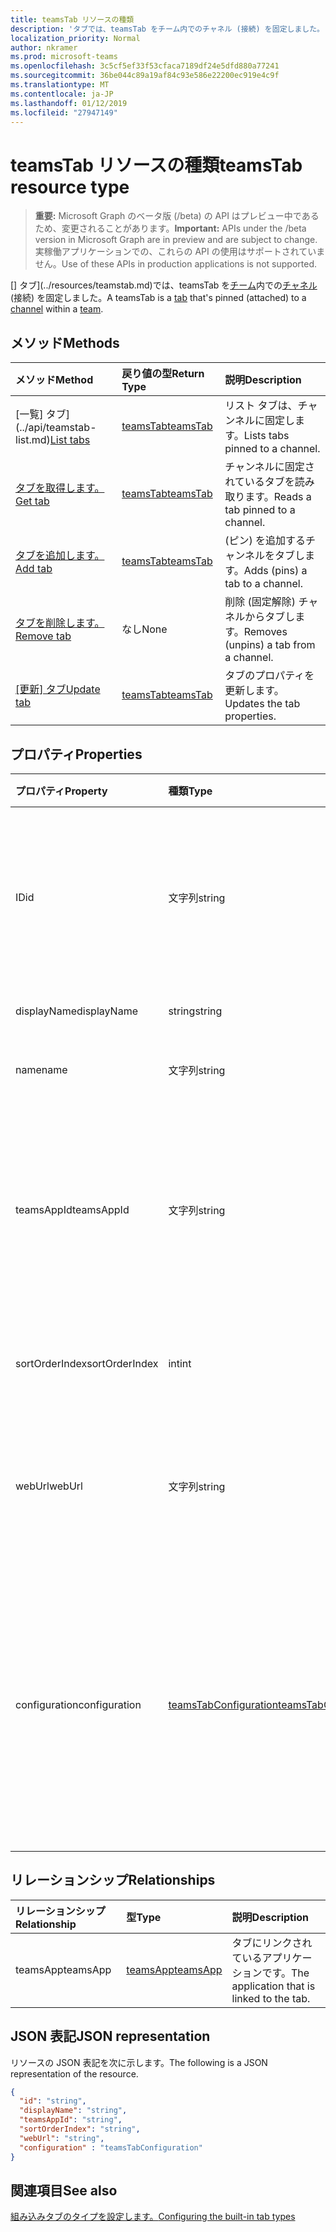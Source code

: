 ```yaml
---
title: teamsTab リソースの種類
description: 'タブでは、teamsTab をチーム内でのチャネル (接続) を固定しました。 '
localization_priority: Normal
author: nkramer
ms.prod: microsoft-teams
ms.openlocfilehash: 3c5cf5ef33f53cfaca7189df24e5dfd880a77241
ms.sourcegitcommit: 36be044c89a19af84c93e586e22200ec919e4c9f
ms.translationtype: MT
ms.contentlocale: ja-JP
ms.lasthandoff: 01/12/2019
ms.locfileid: "27947149"
---
```

# <a name="teamstab-resource-type"></a><span data-ttu-id="60fe4-103">teamsTab リソースの種類</span><span class="sxs-lookup"><span data-stu-id="60fe4-103">teamsTab resource type</span></span>

> <span data-ttu-id="60fe4-104">**重要:** Microsoft Graph のベータ版 (/beta) の API はプレビュー中であるため、変更されることがあります。</span><span class="sxs-lookup"><span data-stu-id="60fe4-104">**Important:** APIs under the /beta version in Microsoft Graph are in preview and are subject to change.</span></span> <span data-ttu-id="60fe4-105">実稼働アプリケーションでの、これらの API の使用はサポートされていません。</span><span class="sxs-lookup"><span data-stu-id="60fe4-105">Use of these APIs in production applications is not supported.</span></span>

<span data-ttu-id="60fe4-106">[] タブ](../resources/teamstab.md)では、teamsTab を[チーム](team.md)内での[チャネル](channel.md)(接続) を固定しました。</span><span class="sxs-lookup"><span data-stu-id="60fe4-106">A teamsTab is a [tab](../resources/teamstab.md) that's pinned (attached) to a [channel](channel.md) within a [team](team.md).</span></span> 

## <a name="methods"></a><span data-ttu-id="60fe4-107">メソッド</span><span class="sxs-lookup"><span data-stu-id="60fe4-107">Methods</span></span>

| <span data-ttu-id="60fe4-108">メソッド</span><span class="sxs-lookup"><span data-stu-id="60fe4-108">Method</span></span>       | <span data-ttu-id="60fe4-109">戻り値の型</span><span class="sxs-lookup"><span data-stu-id="60fe4-109">Return Type</span></span>  |<span data-ttu-id="60fe4-110">説明</span><span class="sxs-lookup"><span data-stu-id="60fe4-110">Description</span></span>|
|:---------------|:--------|:----------|
|<span data-ttu-id="60fe4-111">[一覧] タブ](../api/teamstab-list.md)</span><span class="sxs-lookup"><span data-stu-id="60fe4-111">[List tabs](../api/teamstab-list.md)</span></span> | [<span data-ttu-id="60fe4-112">teamsTab</span><span class="sxs-lookup"><span data-stu-id="60fe4-112">teamsTab</span></span>](teamstab.md) | <span data-ttu-id="60fe4-113">リスト タブは、チャンネルに固定します。</span><span class="sxs-lookup"><span data-stu-id="60fe4-113">Lists tabs pinned to a channel.</span></span>|
|[<span data-ttu-id="60fe4-114">タブを取得します。</span><span class="sxs-lookup"><span data-stu-id="60fe4-114">Get tab</span></span>](../api/teamstab-get.md) | [<span data-ttu-id="60fe4-115">teamsTab</span><span class="sxs-lookup"><span data-stu-id="60fe4-115">teamsTab</span></span>](teamstab.md) | <span data-ttu-id="60fe4-116">チャンネルに固定されているタブを読み取ります。</span><span class="sxs-lookup"><span data-stu-id="60fe4-116">Reads a tab pinned to a channel.</span></span>|
|[<span data-ttu-id="60fe4-117">タブを追加します。</span><span class="sxs-lookup"><span data-stu-id="60fe4-117">Add tab</span></span>](../api/teamstab-add.md) | [<span data-ttu-id="60fe4-118">teamsTab</span><span class="sxs-lookup"><span data-stu-id="60fe4-118">teamsTab</span></span>](teamstab.md) | <span data-ttu-id="60fe4-119">(ピン) を追加するチャンネルをタブします。</span><span class="sxs-lookup"><span data-stu-id="60fe4-119">Adds (pins) a tab to a channel.</span></span>|
|[<span data-ttu-id="60fe4-120">タブを削除します。</span><span class="sxs-lookup"><span data-stu-id="60fe4-120">Remove tab</span></span>](../api/teamstab-delete.md) | <span data-ttu-id="60fe4-121">なし</span><span class="sxs-lookup"><span data-stu-id="60fe4-121">None</span></span> | <span data-ttu-id="60fe4-122">削除 (固定解除) チャネルからタブします。</span><span class="sxs-lookup"><span data-stu-id="60fe4-122">Removes (unpins) a tab from a channel.</span></span>|
|<span data-ttu-id="60fe4-123">[[更新] タブ](../api/teamstab-update.md)</span><span class="sxs-lookup"><span data-stu-id="60fe4-123">[Update tab](../api/teamstab-update.md)</span></span> | [<span data-ttu-id="60fe4-124">teamsTab</span><span class="sxs-lookup"><span data-stu-id="60fe4-124">teamsTab</span></span>](teamstab.md) | <span data-ttu-id="60fe4-125">タブのプロパティを更新します。</span><span class="sxs-lookup"><span data-stu-id="60fe4-125">Updates the tab properties.</span></span>|


## <a name="properties"></a><span data-ttu-id="60fe4-126">プロパティ</span><span class="sxs-lookup"><span data-stu-id="60fe4-126">Properties</span></span>

|<span data-ttu-id="60fe4-127">プロパティ</span><span class="sxs-lookup"><span data-stu-id="60fe4-127">Property</span></span>|<span data-ttu-id="60fe4-128">種類</span><span class="sxs-lookup"><span data-stu-id="60fe4-128">Type</span></span>|<span data-ttu-id="60fe4-129">説明</span><span class="sxs-lookup"><span data-stu-id="60fe4-129">Description</span></span>|
|:---------------|:--------|:----------|
|  <span data-ttu-id="60fe4-130">ID</span><span class="sxs-lookup"><span data-stu-id="60fe4-130">id</span></span>              |   <span data-ttu-id="60fe4-131">文字列</span><span class="sxs-lookup"><span data-stu-id="60fe4-131">string</span></span>                  |  <span data-ttu-id="60fe4-132">チャネル タブ読み取りのみの特定のインスタンスを一意に識別する識別子です。</span><span class="sxs-lookup"><span data-stu-id="60fe4-132">Identifier that uniquely identifies a specific instance of a channel tab. Read only.</span></span>     |
|  <span data-ttu-id="60fe4-133">displayName</span><span class="sxs-lookup"><span data-stu-id="60fe4-133">displayName</span></span>            |   <span data-ttu-id="60fe4-134">string</span><span class="sxs-lookup"><span data-stu-id="60fe4-134">string</span></span>                  |  <span data-ttu-id="60fe4-135">タブの名前です。</span><span class="sxs-lookup"><span data-stu-id="60fe4-135">Name of the tab.</span></span>     |
|  <span data-ttu-id="60fe4-136">name</span><span class="sxs-lookup"><span data-stu-id="60fe4-136">name</span></span>            |   <span data-ttu-id="60fe4-137">文字列</span><span class="sxs-lookup"><span data-stu-id="60fe4-137">string</span></span>                  |  <span data-ttu-id="60fe4-138">(非推奨)タブの名前です。</span><span class="sxs-lookup"><span data-stu-id="60fe4-138">(Deprecated) Name of the tab.</span></span>     |
|  <span data-ttu-id="60fe4-139">teamsAppId</span><span class="sxs-lookup"><span data-stu-id="60fe4-139">teamsAppId</span></span>           |   <span data-ttu-id="60fe4-140">文字列</span><span class="sxs-lookup"><span data-stu-id="60fe4-140">string</span></span>             |  <span data-ttu-id="60fe4-141">タブのアプリケーション定義の識別子です。タブを作成した後は、この値を変更できません。</span><span class="sxs-lookup"><span data-stu-id="60fe4-141">App definition identifier of the tab. This value cannot be changed after tab creation.</span></span>     |
|  <span data-ttu-id="60fe4-142">sortOrderIndex</span><span class="sxs-lookup"><span data-stu-id="60fe4-142">sortOrderIndex</span></span>  |   <span data-ttu-id="60fe4-143">int</span><span class="sxs-lookup"><span data-stu-id="60fe4-143">int</span></span>                     |  <span data-ttu-id="60fe4-144">タブの並べ替え順序のインデックス。</span><span class="sxs-lookup"><span data-stu-id="60fe4-144">Index of the order used for sorting tabs.</span></span>     |
|  <span data-ttu-id="60fe4-145">webUrl</span><span class="sxs-lookup"><span data-stu-id="60fe4-145">webUrl</span></span>          |   <span data-ttu-id="60fe4-146">文字列</span><span class="sxs-lookup"><span data-stu-id="60fe4-146">string</span></span>                  |  <span data-ttu-id="60fe4-147">タブのインスタンスの高度なリンクの url です。</span><span class="sxs-lookup"><span data-stu-id="60fe4-147">Deep link url of the tab instance.</span></span> <span data-ttu-id="60fe4-148">読み取り専用です。</span><span class="sxs-lookup"><span data-stu-id="60fe4-148">Read only.</span></span>     |
|  <span data-ttu-id="60fe4-149">configuration</span><span class="sxs-lookup"><span data-stu-id="60fe4-149">configuration</span></span>        |   [<span data-ttu-id="60fe4-150">teamsTabConfiguration</span><span class="sxs-lookup"><span data-stu-id="60fe4-150">teamsTabConfiguration</span></span>](teamstabconfiguration.md) |  <span data-ttu-id="60fe4-151">タブに適用するカスタム設定のコンテナーです。タブでは、このプロパティが 1 回だけが構成されていると見なされます。</span><span class="sxs-lookup"><span data-stu-id="60fe4-151">Container for custom settings applied to a tab. The tab is considered configured only once this property is set.</span></span>     |

## <a name="relationships"></a><span data-ttu-id="60fe4-152">リレーションシップ</span><span class="sxs-lookup"><span data-stu-id="60fe4-152">Relationships</span></span>

| <span data-ttu-id="60fe4-153">リレーションシップ</span><span class="sxs-lookup"><span data-stu-id="60fe4-153">Relationship</span></span> | <span data-ttu-id="60fe4-154">型</span><span class="sxs-lookup"><span data-stu-id="60fe4-154">Type</span></span>   | <span data-ttu-id="60fe4-155">説明</span><span class="sxs-lookup"><span data-stu-id="60fe4-155">Description</span></span> |
|:---------------|:--------|:----------|
|<span data-ttu-id="60fe4-156">teamsApp</span><span class="sxs-lookup"><span data-stu-id="60fe4-156">teamsApp</span></span>|[<span data-ttu-id="60fe4-157">teamsApp</span><span class="sxs-lookup"><span data-stu-id="60fe4-157">teamsApp</span></span>](teamsapp.md) | <span data-ttu-id="60fe4-158">タブにリンクされているアプリケーションです。</span><span class="sxs-lookup"><span data-stu-id="60fe4-158">The application that is linked to the tab.</span></span> |

## <a name="json-representation"></a><span data-ttu-id="60fe4-159">JSON 表記</span><span class="sxs-lookup"><span data-stu-id="60fe4-159">JSON representation</span></span>

<span data-ttu-id="60fe4-160">リソースの JSON 表記を次に示します。</span><span class="sxs-lookup"><span data-stu-id="60fe4-160">The following is a JSON representation of the resource.</span></span>


<!-- {
  "blockType": "resource",
  "baseType": "microsoft.graph.entity",
  "@odata.type": "microsoft.graph.teamsTab"
}-->

```json
{  
  "id": "string",
  "displayName": "string",
  "teamsAppId": "string",
  "sortOrderIndex": "string",
  "webUrl": "string",
  "configuration" : "teamsTabConfiguration"
}

```

<!-- uuid: 8fcb5dbc-d5aa-4681-8e31-b001d5168d79
2015-10-25 14:57:30 UTC -->
<!-- {
  "type": "#page.annotation",
  "description": "teamsTab resource",
  "keywords": "",
  "section": "documentation",
  "tocPath": ""
}-->

## <a name="see-also"></a><span data-ttu-id="60fe4-161">関連項目</span><span class="sxs-lookup"><span data-stu-id="60fe4-161">See also</span></span>

[<span data-ttu-id="60fe4-162">組み込みタブのタイプを設定します。</span><span class="sxs-lookup"><span data-stu-id="60fe4-162">Configuring the built-in tab types</span></span>](/graph/teams-configuring-builtin-tabs)
